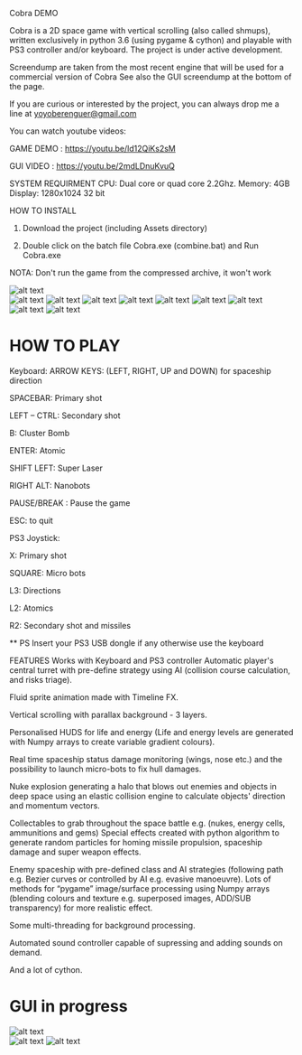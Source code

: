 

Cobra DEMO

Cobra is a 2D space game with vertical scrolling (also called shmups), written exclusively in python 3.6 (using pygame & cython) 
and playable with PS3 controller and/or keyboard.
The project is under active development.

Screendump are taken from the most recent engine that will be used for a commercial version of Cobra
See also the GUI screendump at the bottom of the page.

If you are curious or interested by the project, you can always drop me a line at yoyoberenguer@gmail.com

You can watch youtube videos:

GAME DEMO : https://youtu.be/ld12QiKs2sM

GUI VIDEO : https://youtu.be/2mdLDnuKvuQ

SYSTEM REQUIRMENT
CPU: Dual core or quad core 2.2Ghz.
Memory: 4GB 
Display: 1280x1024 32 bit 

HOW TO INSTALL 
 
1) Download the project (including Assets directory) 
   
2) Double click on the batch file Cobra.exe (combine.bat) and Run Cobra.exe
   
NOTA: Don't run the game from the compressed archive, it won't work  




![alt text](https://github.com/yoyoberenguer/Cobra/blob/master/Screendump0.png)   
![alt text](https://github.com/yoyoberenguer/Cobra/blob/master/Screendump1.png) 
![alt text](https://github.com/yoyoberenguer/Cobra/blob/master/Screendump2.png)
![alt text](https://github.com/yoyoberenguer/Cobra/blob/master/Screendump3.png)
![alt text](https://github.com/yoyoberenguer/Cobra/blob/master/Screendump4.png)
![alt text](https://github.com/yoyoberenguer/Cobra/blob/master/Screendump5.png)
![alt text](https://github.com/yoyoberenguer/Cobra/blob/master/Screendump6.png)
![alt text](https://github.com/yoyoberenguer/Cobra/blob/master/Screendump11.png)
![alt text](https://github.com/yoyoberenguer/Cobra/blob/master/Screendump12.png)
![alt text](https://github.com/yoyoberenguer/Cobra/blob/master/Screendump13.png)



# HOW TO PLAY 

Keyboard: 
ARROW KEYS: (LEFT, RIGHT, UP and DOWN) for spaceship direction

SPACEBAR:  Primary shot

LEFT – CTRL: Secondary shot 

B: Cluster Bomb

ENTER: Atomic

SHIFT LEFT: Super Laser

RIGHT ALT: Nanobots

PAUSE/BREAK : Pause the game

ESC: to quit

PS3 Joystick:

X: Primary shot

SQUARE: Micro bots

L3: Directions

L2: Atomics

R2: Secondary shot and missiles

** PS Insert your PS3 USB dongle if any otherwise use the keyboard

FEATURES
Works with Keyboard and PS3 controller Automatic player's central turret with pre-define strategy using AI (collision course calculation, and risks triage).

Fluid sprite animation made with Timeline FX.

Vertical scrolling with parallax background - 3 layers.

Personalised HUDS for life and energy (Life and energy levels are generated with Numpy arrays to create variable gradient colours).

Real time spaceship status damage monitoring (wings, nose etc.) and the possibility to launch micro-bots to fix hull damages.

Nuke explosion generating a halo that blows out enemies and objects in deep space using an elastic collision engine to calculate objects' direction and momentum vectors.

Collectables to grab throughout the space battle e.g. (nukes, energy cells, ammunitions and gems) Special effects created with python algorithm to generate random particles for homing missile propulsion, spaceship damage and super weapon effects.

Enemy spaceship with pre-defined class and AI strategies (following path e.g. Bezier curves or controlled by AI e.g. evasive manoeuvre). Lots of methods for “pygame” image/surface processing using Numpy arrays (blending colours and texture e.g. superposed images, ADD/SUB transparency) for more realistic effect.

Some multi-threading for background processing.

Automated sound controller capable of supressing and adding sounds on demand.

And a lot of cython.

# GUI in progress

![alt text](https://github.com/yoyoberenguer/Cobra/blob/master/GUI0.png)   
![alt text](https://github.com/yoyoberenguer/Cobra/blob/master/GUI1.png)
![alt text](https://github.com/yoyoberenguer/Cobra/blob/master/GUI2.png)



 


